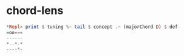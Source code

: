 chord-lens
==========

```haskell
*Repl> print $ tuning %~ tail $ concept .~ (majorChord D) $ def
=oo===
------
*--*-*
----*-

```
